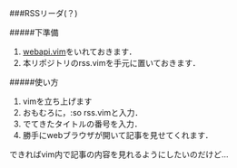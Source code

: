 ###RSSリーダ(？)

#####下準備
1. [webapi.vim](https://github.com/mattn/webapi-vim)をいれておきます．
2. 本リポジトリのrss.vimを手元に置いておきます．

#####使い方
1. vimを立ち上げます
2. おもむろに，:so rss.vimと入力．
3. でてきたタイトルの番号を入力．
4. 勝手にwebブラウザが開いて記事を見せてくれます．


できればvim内で記事の内容を見れるようにしたいのだけど…

